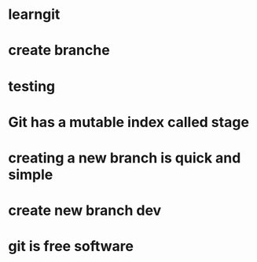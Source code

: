 # learngit
# create branche
# testing
# Git has a mutable index called stage
# creating a new branch is quick and simple
# create new branch dev
# git is free software

